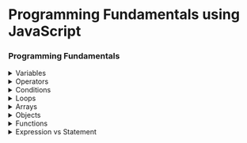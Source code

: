 # Programming Fundamentals using JavaScript

### Programming Fundamentals

<details>
  <summary>Variables</summary>

  <p>Variable helps us to make thing dynamic.</p>
</details>
<details>
  <summary>Operators</summary>

  <p>mathematical representations</p>
</details>
<details>
  <summary>Conditions</summary>

  <p>Brain of a computer.</p>
</details>
<details>
  <summary>Loops</summary>

  <p></p>
</details>
<details>
  <summary>Arrays</summary>

  <p></p>
</details>
<details>
  <summary>Objects</summary>

  <p></p>
</details>
<details>
  <summary>Functions</summary>

  <p></p>
</details>
<details>
  <summary>Expression vs Statement</summary>

  <p></p>
</details>
